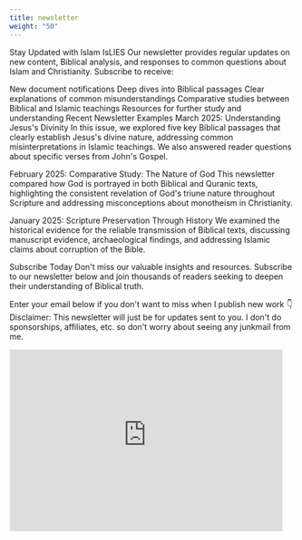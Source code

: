 ```yaml
---
title: newsletter
weight: "50"
---
```


Stay Updated with Islam IsLIES
Our newsletter provides regular updates on new content, Biblical analysis, and responses to common questions about Islam and Christianity. Subscribe to receive:

New document notifications
Deep dives into Biblical passages
Clear explanations of common misunderstandings
Comparative studies between Biblical and Islamic teachings
Resources for further study and understanding
Recent Newsletter Examples
March 2025: Understanding Jesus's Divinity
In this issue, we explored five key Biblical passages that clearly establish Jesus's divine nature, addressing common misinterpretations in Islamic teachings. We also answered reader questions about specific verses from John's Gospel.

February 2025: Comparative Study: The Nature of God
This newsletter compared how God is portrayed in both Biblical and Quranic texts, highlighting the consistent revelation of God's triune nature throughout Scripture and addressing misconceptions about monotheism in Christianity.

January 2025: Scripture Preservation Through History
We examined the historical evidence for the reliable transmission of Biblical texts, discussing manuscript evidence, archaeological findings, and addressing Islamic claims about corruption of the Bible.

Subscribe Today
Don't miss our valuable insights and resources. Subscribe to our newsletter below and join thousands of readers seeking to deepen their understanding of Biblical truth.

Enter your email below if you don't want to miss when I publish new work 👇
Disclaimer: This newsletter will just be for updates sent to you. I don't do sponsorships, affiliates, etc. so don't worry about seeing any junkmail from me.


<iframe src="https://islamislies.substack.com/embed" width="480" height="320" style="border:1px solid #EEE; background:white;" frameborder="0" scrolling="no"></iframe>